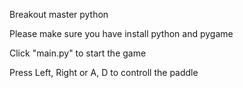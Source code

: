 Breakout master python

Please make sure you have install python and pygame

Click "main.py" to start the game

Press Left, Right or A, D to controll the paddle